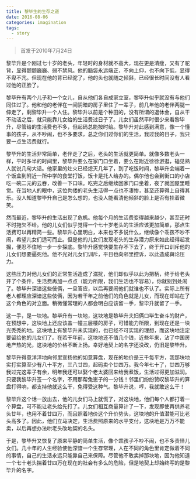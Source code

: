 ```yaml
---
title: 黎毕生的生存之道
date: 2016-08-06
categories: imagination
tags:
  - story
---
```


> 首发于2010年7月24日

黎毕升是个刚过七十岁的老头，年轻时的身材就不高大，现在更是清瘦，又有了驼背，显得颤颤巍巍、弱不禁风。他的脑袋永远端正，不向上仰，也不向下低，显得不卑不亢。但现在他的背已经驼了，他的头也就随之倾斜，已经很长时间没有人看过他的正脸了。

黎毕升有两个儿子和一个女儿，自从他们各自成家立室，黎毕升似乎就没有与他们同住过了。他和他的老伴在一间阴暗的房子里住了一辈子，前几年他的老伴两腿一伸走了，剩黎毕升一个人住。黎毕升以前是个种田的，没有所谓的退休金，自从干不动活之后，就只能靠儿女给的生活费过日子了。儿女们虽然平时很少来看黎毕升，尽管给的生活费也不多，但起码总能按时给。黎毕升对此感到满意，像一个懂事的孩子，从不吵闹，也不多要求，总之你们过你们的生活，我过我的日子，我只要一点生活费就行。

黎毕升的生活非常简单，老伴走了之后，老头的生活就更简单。就像多数老头一样，平时多半的时间里，黎毕升要么在家门口坐着，要么在附近徐徐游逛，碰见熟人就说几句大话。他家里的灶火已经熄灭几年了，到了吃饭时间，黎毕升会端着一个饭盒到附近一所中学的食堂打饭，饭卡是托人给办的。偶尔他也会到街口的小店吃一碗二元的云吞，改善一下口味。吃完之后继续回家门口坐着，夜了就回屋里睡觉。在当地人的眼中，这位佝偻的老头生活得一点也不凄惨，甚至还算得上自得其乐。没人知道黎毕升自己是怎么想的，也没人能看清他倾斜的脸上是否有挂着微笑。

然而最近，黎毕升的生活出现了危机。他每个月的生活费变得越来越少，甚至还时不时拖欠不给。他的儿女们似乎觉得一个七十岁老头的生活应该更加简单，那点生活费可以再精简一些。黎毕升心里明白，本来也不多说什么，继续像个乖孩不吵不闹，希望儿女们适可而止。但是他的儿女们发现老头的生存潜力原来如此经得起发掘，便忍不住地一步一步探底。黎毕升感觉快要生存不下去了，终于开口训斥他的儿女们想要逼死他。他不光对儿女们训斥，平日也向邻里控诉，以此造成舆论压力。

这些压力对他儿女们的正常生活造成了滋扰，他们却似乎以此为把柄，终于给老头开了个条件，生活费再加一点点（能力所限，我们生活也不容易），你就别到处闹了。黎毕升深谙这些伎俩，一旦答应，以后再要闹他们就谁也不认了。实际上所有老人都理应深谙这些伎俩，因为若干年之前他们的角色就是儿女，而现在却站在了这个角色的对立面。稍微懂常理的人都会明白应该留一手，黎毕升就留了一手。

这一手，是一块地。黎毕升有一块地，这块地是黎毕升夫妇俩口毕生奋斗的财产，在预想中，这块地上还应该盖一幢三层楼的房子，可惜能力所限，到现在还是一块光秃秃的地。这块地上有黎毕升未实现的，也已经不可实现的理想，而这块地注定要留给他的儿女们了。在若干年前，这块地还不值几个钱，近些年来，沾了中国房地产热的光，这块地的价格不断上扬。幸好地契上的名字还没改，仍旧是黎毕升。

黎毕升得意洋洋地向邻里宣扬他的如意算盘，现在的地价是三千每平方，我那块地实打实算至少有八十平方，三八廿四，起码卖个廿四万。我今年七十了，廿四万够我过完这辈子有余，明年我还可以娶个老太婆回来给我煮饭，生活过得更加滋润。只要我黎毕升签一个名字，不用那帮兔崽子的一分钱！邻里们纷纷赞叹黎毕升的算盘打得响，都支持他就这么干，免得受这种气。黎毕升说，哼，我就敢这么干！

黎毕升这个话一放出去，他的儿女们马上就慌了，对这块地，他们每个人都打着一个算盘，可不能让老头给先打了。儿女们相互商量算计了一下，发现即使再供养老头廿年，也用不着廿四万，而且照着地价这个升价势头，这块地的升值潜能可比老头高多了。因此，他们立马决定，生活费照原来的水平支付，这块地是万万不能卖，以后再想办法哄老头改地契的名头。

于是，黎毕升又恢复了原来平静的简单生活，像个乖孩子不吵不闹，也不多责怪儿女们。几十年的人生经验使他深谙一个生存常理，人在不同的角色里肯定做着不同的事情，自己的生活永远只能靠自己来保障。尽管他不敢卖掉那块地，因为他知道一个七十老头揣着廿四万在现在的社会有多么的危险，但是地契上却始终写的是黎毕升的名字。
